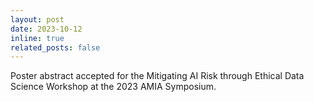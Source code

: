 ```yaml
---
layout: post
date: 2023-10-12
inline: true
related_posts: false
---
```

Poster abstract accepted for the Mitigating AI Risk through Ethical Data Science Workshop at the 2023 AMIA Symposium.